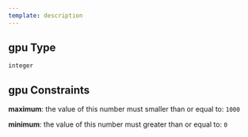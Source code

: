 ```yaml
---
template: description
---
```


## gpu Type

`integer`

## gpu Constraints

**maximum**: the value of this number must smaller than or equal to: `1000`

**minimum**: the value of this number must greater than or equal to: `0`
